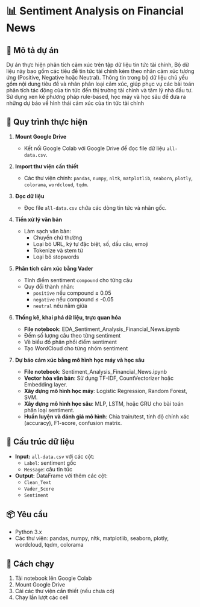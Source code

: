 
# 📊 Sentiment Analysis on Financial News

## 📑 Mô tả dự án
Dự án thực hiện phân tích cảm xúc trên tập dữ liệu tin tức tài chính, Bộ dữ liệu này bao gồm các tiêu đề tin tức tài chính kèm theo nhãn cảm xúc tương ứng (Positive, Negative hoặc Neutral). Thông tin trong bộ dữ liệu chủ yếu gồm nội dung tiêu đề và nhãn phân loại cảm xúc, giúp
phục vụ các bài toán phân tích tác động của tin tức đến thị trường tài chính và tâm lý nhà đầu tư. Sử dụng xen kẽ phương pháp rule-based, học máy và học sâu để đưa ra những dự báo về hình thái cảm xúc của tin tức tài chính

## 📌 Quy trình thực hiện

1. **Mount Google Drive**
   - Kết nối Google Colab với Google Drive để đọc file dữ liệu `all-data.csv`.

2. **Import thư viện cần thiết**
   - Các thư viện chính: `pandas`, `numpy`, `nltk`, `matplotlib`, `seaborn`, `plotly`, `colorama`, `wordcloud`, `tqdm`.

3. **Đọc dữ liệu**
   - Đọc file `all-data.csv` chứa các dòng tin tức và nhãn gốc.

4. **Tiền xử lý văn bản**
   - Làm sạch văn bản:
     - Chuyển chữ thường
     - Loại bỏ URL, ký tự đặc biệt, số, dấu câu, emoji
     - Tokenize và stem từ
     - Loại bỏ stopwords

5. **Phân tích cảm xúc bằng Vader**
   - Tính điểm sentiment `compound` cho từng câu
   - Quy đổi thành nhãn:
     - `positive` nếu compound ≥ 0.05
     - `negative` nếu compound ≤ -0.05
     - `neutral` nếu nằm giữa

6. **Thống kê, khai phá dữ liệu, trực quan hóa**
   - **File notebook**: EDA_Sentiment_Analysis_Financial_News.ipynb
   - Đếm số lượng câu theo từng sentiment
   - Vẽ biểu đồ phân phối điểm sentiment
   - Tạo WordCloud cho từng nhóm sentiment

7. **Dự báo cảm xúc bằng mô hình học máy và học sâu**
   - **File notebook**: Sentiment_Analysis_Financial_News.ipynb
   - **Vector hóa văn bản**: Sử dụng TF-IDF, CountVectorizer hoặc Embedding layer.
   - **Xây dựng mô hình học máy**: Logistic Regression, Random Forest, SVM.
   - **Xây dựng mô hình học sâu**: MLP, LSTM, hoặc GRU cho bài toán phân loại sentiment.
   - **Huấn luyện và đánh giá mô hình**: Chia train/test, tính độ chính xác (accuracy), F1-score, confusion matrix.

## 📂 Cấu trúc dữ liệu
- **Input:** `all-data.csv` với các cột:
  - `Label`: sentiment gốc
  - `Message`: câu tin tức
- **Output:** DataFrame với thêm các cột:
  - `Clean_Text`
  - `Vader_Score`
  - `Sentiment`

## 📦 Yêu cầu
- Python 3.x
- Các thư viện: pandas, numpy, nltk, matplotlib, seaborn, plotly, wordcloud, tqdm, colorama

## 🚀 Cách chạy
1. Tải notebook lên Google Colab
2. Mount Google Drive
3. Cài các thư viện cần thiết (nếu chưa có)
4. Chạy lần lượt các cell
